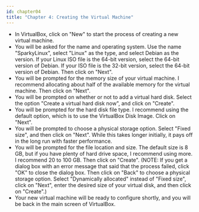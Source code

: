 ```yaml
---
id: chapter04
title: "Chapter 4: Creating the Virtual Machine"
---
```


* In VirtualBox, click on "New" to start the process of creating a new virtual machine.
* You will be asked for the name and operating system.  Use the name "SparkyLinux", select "Linux" as the type, and select Debian as the version.  If your Linux ISO file is the 64-bit version, select the 64-bit version of Debian.  If your ISO file is the 32-bit version, select the 64-bit version of Debian.  Then click on "Next".
* You will be prompted for the memory size of your virtual machine.  I recommend allocating about half of the available memory for the virtual machine.  Then click on "Next".
* You will be prompted on whether or not to add a virtual hard disk.  Select the option "Create a virtual hard disk now", and click on "Create".
* You will be prompted for the hard disk file type.  I recommend using the default option, which is to use the VirtualBox Disk Image.  Click on "Next".
* You will be prompted to choose a physical storage option.  Select "Fixed size", and then click on "Next".  While this takes longer initially, it pays off in the long run with faster performance.
* You will be prompted for the file location and size.  The default size is 8 GB, but if you have plenty of hard drive space, I recommend using more.  I recommend 20 to 100 GB.  Then click on "Create".  (NOTE: If you get a dialog box with an error message that said that the process failed, click "OK" to close the dialog box.  Then click on "Back" to choose a physical storage option.  Select "Dynamically allocated" instead of "Fixed size", click on "Next", enter the desired size of your virtual disk, and then click on "Create".)
* Your new virtual machine will be ready to configure shortly, and you will be back in the main screen of VirtualBox.
